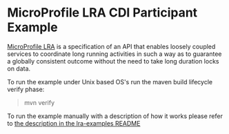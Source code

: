 # MicroProfile LRA CDI Participant Example

[MicroProfile LRA](https://github.com/eclipse/microprofile-lra) is a specification of an API that
enables loosely coupled services to coordinate long running activities in such a way as to
guarantee a globally consistent outcome without the need to take long duration locks on data.

To run the example under Unix based OS's run the maven build lifecycle verify phase:

> mvn verify

To run the example manually with a description of how it works please refer to
[the description in the lra-examples README](../README.md#running-the-cdi-participant-example)

